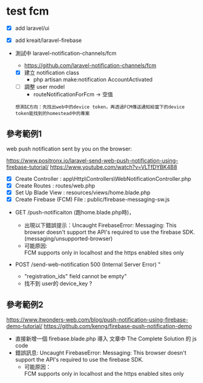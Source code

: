 # test fcm

- [x] add laravel/ui

- [x] add kreait/laravel-firebase


- 測試中 laravel-notification-channels/fcm
  - https://github.com/laravel-notification-channels/fcm
  
  - [x] 建立 notification class
    - php artisan make:notification AccountActivated
  - [ ] 調整 user model
    - routeNotificationForFcm -> 空值 
    
  `想測試方向：先找出web中的device token，再透過FCM傳送通知給當下的device token能找到的homestead中的專案`



## 參考範例1  
web push notification sent by you on the browser:

https://www.positronx.io/laravel-send-web-push-notification-using-firebase-tutorial/
https://www.youtube.com/watch?v=VLTfDYBK4B8

- [x] Create Controller : app\Http\Controllers\WebNotificationController.php
- [x] Create Routes : routes/web.php
- [x] Set Up Blade View : resources/views/home.blade.php 
- [x] Create Firebase (FCM) File : public/firebase-messaging-sw.js

- GET /push-notificaiton (跑home.blade.php時)，
  - 出現以下錯誤提示：Uncaught FirebaseError: Messaging: This browser doesn't support the API's required to use the firebase SDK. (messaging/unsupported-browser)
  - 可能原因:      
      FCM supports only in localhost and the https enabled sites only


- POST /send-web-notification 500 (Internal Server Error) "
  - "registration_ids" field cannot be empty"
  -  找不到 user的 device_key ?

    

## 參考範例2 

https://www.itwonders-web.com/blog/push-notification-using-firebase-demo-tutorial/
https://github.com/kenng/firebase-push-notification-demo
- 直接新增一個  firebase.blade.php 導入 文章中 The Complete Solution 的 js code
- 錯誤訊息: Uncaught FirebaseError: Messaging: This browser doesn't support the API's required to use the firebase SDK.
  - 可能原因：   
    FCM supports only in localhost and the https enabled sites only

